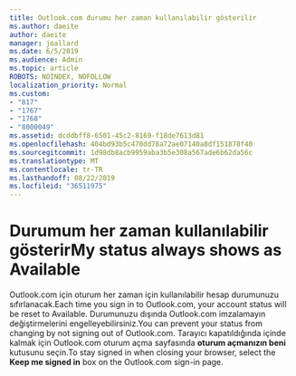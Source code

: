 ```yaml
---
title: Outlook.com durumu her zaman kullanılabilir gösterilir
ms.author: daeite
author: daeite
manager: joallard
ms.date: 6/5/2019
ms.audience: Admin
ms.topic: article
ROBOTS: NOINDEX, NOFOLLOW
localization_priority: Normal
ms.custom:
- "817"
- "1767"
- "1768"
- "8000049"
ms.assetid: dcddbff8-6501-45c2-8169-f18de7613d81
ms.openlocfilehash: 404bd93b5c470dd78a72ae07140a8df151878f40
ms.sourcegitcommit: 1d98db8acb9959aba3b5e308a567ade6b62da56c
ms.translationtype: MT
ms.contentlocale: tr-TR
ms.lasthandoff: 08/22/2019
ms.locfileid: "36511975"
---
```

# <a name="my-status-always-shows-as-available"></a><span data-ttu-id="b9264-102">Durumum her zaman kullanılabilir gösterir</span><span class="sxs-lookup"><span data-stu-id="b9264-102">My status always shows as Available</span></span>

<span data-ttu-id="b9264-103">Outlook.com için oturum her zaman için kullanılabilir hesap durumunuzu sıfırlanacak.</span><span class="sxs-lookup"><span data-stu-id="b9264-103">Each time you sign in to Outlook.com, your account status will be reset to Available.</span></span> <span data-ttu-id="b9264-104">Durumunuzu dışında Outlook.com imzalamayın değiştirmelerini engelleyebilirsiniz.</span><span class="sxs-lookup"><span data-stu-id="b9264-104">You can prevent your status from changing by not signing out of Outlook.com.</span></span> <span data-ttu-id="b9264-105">Tarayıcı kapatıldığında içinde kalmak için Outlook.com oturum açma sayfasında **oturum açmanızın beni** kutusunu seçin.</span><span class="sxs-lookup"><span data-stu-id="b9264-105">To stay signed in when closing your browser, select the **Keep me signed in** box on the Outlook.com sign-in page.</span></span>
